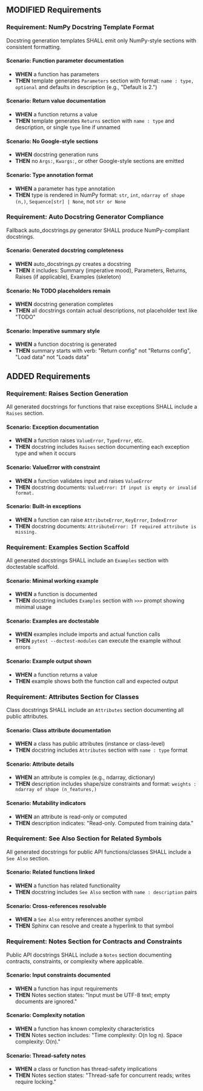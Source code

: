 ## MODIFIED Requirements

### Requirement: NumPy Docstring Template Format
Docstring generation templates SHALL emit only NumPy-style sections with consistent formatting.

#### Scenario: Function parameter documentation
- **WHEN** a function has parameters
- **THEN** template generates `Parameters` section with format: `name : type, optional` and defaults in description (e.g., "Default is 2.")

#### Scenario: Return value documentation
- **WHEN** a function returns a value
- **THEN** template generates `Returns` section with `name : type` and description, or single `type` line if unnamed

#### Scenario: No Google-style sections
- **WHEN** docstring generation runs
- **THEN** no `Args:`, `Kwargs:`, or other Google-style sections are emitted

#### Scenario: Type annotation format
- **WHEN** a parameter has type annotation
- **THEN** type is rendered in NumPy format: `str`, `int`, `ndarray of shape (n,)`, `Sequence[str] | None`, not `str or None`

### Requirement: Auto Docstring Generator Compliance
Fallback auto_docstrings.py generator SHALL produce NumPy-compliant docstrings.

#### Scenario: Generated docstring completeness
- **WHEN** auto_docstrings.py creates a docstring
- **THEN** it includes: Summary (imperative mood), Parameters, Returns, Raises (if applicable), Examples (skeleton)

#### Scenario: No TODO placeholders remain
- **WHEN** docstring generation completes
- **THEN** all docstrings contain actual descriptions, not placeholder text like "TODO"

#### Scenario: Imperative summary style
- **WHEN** a function docstring is generated
- **THEN** summary starts with verb: "Return config" not "Returns config", "Load data" not "Loads data"

## ADDED Requirements

### Requirement: Raises Section Generation
All generated docstrings for functions that raise exceptions SHALL include a `Raises` section.

#### Scenario: Exception documentation
- **WHEN** a function raises `ValueError`, `TypeError`, etc.
- **THEN** docstring includes `Raises` section documenting each exception type and when it occurs

#### Scenario: ValueError with constraint
- **WHEN** a function validates input and raises `ValueError`
- **THEN** docstring documents: `ValueError: If input is empty or invalid format.`

#### Scenario: Built-in exceptions
- **WHEN** a function can raise `AttributeError`, `KeyError`, `IndexError`
- **THEN** docstring documents: `AttributeError: If required attribute is missing.`

### Requirement: Examples Section Scaffold
All generated docstrings SHALL include an `Examples` section with doctestable scaffold.

#### Scenario: Minimal working example
- **WHEN** a function is documented
- **THEN** docstring includes `Examples` section with `>>>` prompt showing minimal usage

#### Scenario: Examples are doctestable
- **WHEN** examples include imports and actual function calls
- **THEN** `pytest --doctest-modules` can execute the example without errors

#### Scenario: Example output shown
- **WHEN** a function returns a value
- **THEN** example shows both the function call and expected output

### Requirement: Attributes Section for Classes
Class docstrings SHALL include an `Attributes` section documenting all public attributes.

#### Scenario: Class attribute documentation
- **WHEN** a class has public attributes (instance or class-level)
- **THEN** docstring includes `Attributes` section with `name : type` format

#### Scenario: Attribute details
- **WHEN** an attribute is complex (e.g., ndarray, dictionary)
- **THEN** description includes shape/size constraints and format: `weights : ndarray of shape (n_features,)`

#### Scenario: Mutability indicators
- **WHEN** an attribute is read-only or computed
- **THEN** description indicates: "Read-only. Computed from training data."

### Requirement: See Also Section for Related Symbols
All generated docstrings for public API functions/classes SHALL include a `See Also` section.

#### Scenario: Related functions linked
- **WHEN** a function has related functionality
- **THEN** docstring includes `See Also` section with `name : description` pairs

#### Scenario: Cross-references resolvable
- **WHEN** a `See Also` entry references another symbol
- **THEN** Sphinx can resolve and create a hyperlink to that symbol

### Requirement: Notes Section for Contracts and Constraints
Public API docstrings SHALL include a `Notes` section documenting contracts, constraints, or complexity where applicable.

#### Scenario: Input constraints documented
- **WHEN** a function has input requirements
- **THEN** Notes section states: "Input must be UTF-8 text; empty documents are ignored."

#### Scenario: Complexity notation
- **WHEN** a function has known complexity characteristics
- **THEN** Notes section includes: "Time complexity: O(n log n). Space complexity: O(n)."

#### Scenario: Thread-safety notes
- **WHEN** a class or function has thread-safety implications
- **THEN** Notes section states: "Thread-safe for concurrent reads; writes require locking."
